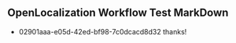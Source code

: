 ## OpenLocalization Workflow Test MarkDown
* 02901aaa-e05d-42ed-bf98-7c0dcacd8d32 
thanks!<!--HONumber=Mar16_HO2-->
